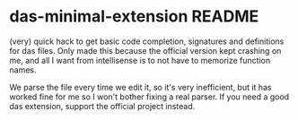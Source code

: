 # das-minimal-extension README

(very) quick hack to get basic code completion, signatures and definitions for das files. Only made this because the official version kept crashing on me, and all I want from intellisense is to not have to memorize function names. 

We parse the file every time we edit it, so it's very inefficient, but it has worked fine for me so I won't bother fixing a real parser. If you need a good das extension, support the official project instead.